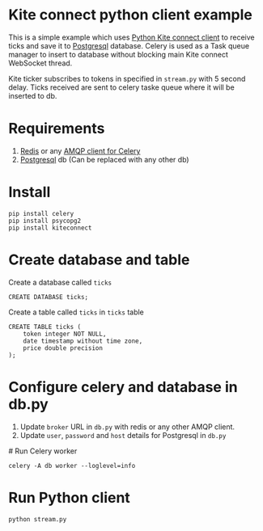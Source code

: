 # Kite connect python client example

This is a simple example which uses [Python Kite connect client](https://github.com/rainmattertech/pykiteconnect) to receive ticks and save it to [Postgresql](https://www.postgresql.org/) database.
Celery is used as a Task queue manager to insert to database without blocking main Kite connect WebSocket thread.

Kite ticker subscribes to tokens in specified in `stream.py` with 5 second delay. Ticks received are sent to
celery taske queue where it will be inserted to db.

# Requirements

1. [Redis](https://redis.io) or any [AMQP client for Celery](http://docs.celeryproject.org/en/latest/getting-started/brokers/)
2. [Postgresql](https://www.postgresql.org/) db (Can be replaced with any other db)

# Install

```
pip install celery
pip install psycopg2
pip install kiteconnect
```

# Create database and table

Create a database called `ticks`

```
CREATE DATABASE ticks;
```

Create a table called `ticks` in `ticks` table

```
CREATE TABLE ticks (
    token integer NOT NULL,
    date timestamp without time zone,
    price double precision
);
```

# Configure celery and database in db.py

1. Update `broker` URL in `db.py` with redis or any other AMQP client.
2. Update `user`, `password` and `host` details for Postgresql in `db.py`

# Run Celery worker

```
celery -A db worker --loglevel=info
```

# Run Python client

```
python stream.py
```
